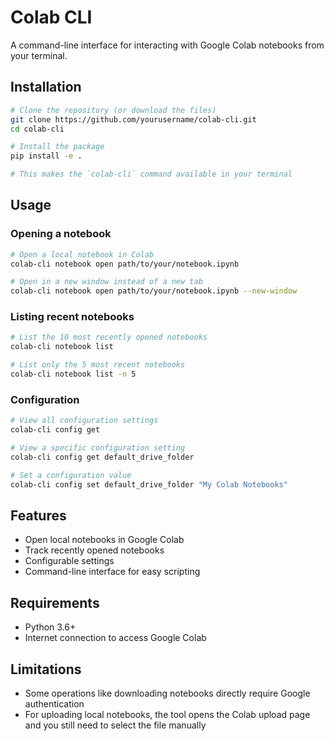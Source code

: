 # Colab CLI

A command-line interface for interacting with Google Colab notebooks from your terminal.

## Installation

```bash
# Clone the repository (or download the files)
git clone https://github.com/yourusername/colab-cli.git
cd colab-cli

# Install the package
pip install -e .

# This makes the `colab-cli` command available in your terminal
```

## Usage

### Opening a notebook

```bash
# Open a local notebook in Colab
colab-cli notebook open path/to/your/notebook.ipynb

# Open in a new window instead of a new tab
colab-cli notebook open path/to/your/notebook.ipynb --new-window
```

### Listing recent notebooks

```bash
# List the 10 most recently opened notebooks
colab-cli notebook list

# List only the 5 most recent notebooks
colab-cli notebook list -n 5
```

### Configuration

```bash
# View all configuration settings
colab-cli config get

# View a specific configuration setting
colab-cli config get default_drive_folder

# Set a configuration value
colab-cli config set default_drive_folder "My Colab Notebooks"
```

## Features

- Open local notebooks in Google Colab
- Track recently opened notebooks
- Configurable settings
- Command-line interface for easy scripting

## Requirements

- Python 3.6+
- Internet connection to access Google Colab

## Limitations

- Some operations like downloading notebooks directly require Google authentication
- For uploading local notebooks, the tool opens the Colab upload page and you still need to select the file manually